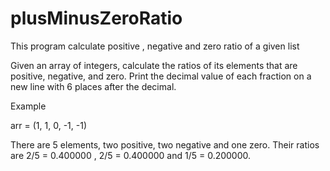 # plusMinusZeroRatio
This program calculate positive , negative and zero ratio of a given list

Given an array of integers, calculate the ratios of its elements that are positive, negative, and zero. Print the decimal value of each fraction on a new line with 6 places after the decimal.

Example

arr = (1, 1, 0, -1, -1)

There are 5 elements, two positive, two negative and one zero. Their ratios are 2/5 = 0.400000 , 2/5 = 0.400000 and 1/5 = 0.200000. 
